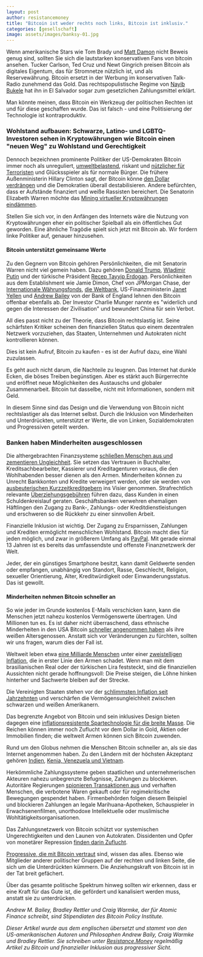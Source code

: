 ```yaml
---
layout: post
author: resistancemoney
title: "Bitcoin ist weder rechts noch links, Bitcoin ist inklusiv."
categories: [gesellschaft]
image: assets/images/banksy-01.jpg
---
```


Wenn amerikanische Stars wie Tom Brady und [Matt Damon](https://adage.com/article/digital-marketing-ad-tech-news/cryptocom-hires-matt-damon-new-campaign/2376496) nicht Beweis genug sind, sollten Sie sich die lautstarken konservativen Fans von bitcoin ansehen. Tucker Carlson, Ted Cruz und Newt Gingrich preisen Bitcoin als digitales Eigentum, das für Stromnetze nützlich ist, und als Reservewährung. Bitcoin ersetzt in der Werbung im konservativen Talk-Radio zunehmend das Gold. Das rechtspopulistische Regime von [Nayib Bukele](https://foreignpolicy.com/2021/07/19/el-salvador-bukele-bitcoin-hustle-bro-populism/) hat ihn in El Salvador sogar zum gesetzlichen Zahlungsmittel erklärt.

Man könnte meinen, dass Bitcoin ein Werkzeug der politischen Rechten ist und für diese geschaffen wurde. Das ist falsch - und eine Politisierung der Technologie ist kontraproduktiv.

### Wohlstand aufbauen: Schwarze, Latino- und LGBTQ-Investoren sehen in Kryptowährungen wie Bitcoin einen "neuen Weg" zu Wohlstand und Gerechtigkeit

Dennoch bezeichnen prominente Politiker der US-Demokraten Bitcoin immer noch als unreguliert, [umweltbelastend](https://www.bloomberg.com/news/articles/2021-12-02/elizabeth-warren-grills-new-york-bitcoin-miner-on-climate-impact), riskant und [nützlicher für Terroristen](https://finance.yahoo.com/news/warren-calls-clampdown-defi-stablecoins-150606464.html) und Glücksspieler als für normale Bürger. Die frühere Außenministerin Hillary Clinton sagt, der Bitcoin könne [den Dollar verdrängen](https://www.forbes.com/sites/billybambrough/2021/11/21/undermining-the-dollar-hillary-clinton-issues-a-surprise-crypto-warning-as-the-bitcoin-price-suddenly-surges-back/?sh=4d94b164fd38) und die Demokratien überall destabilisieren. Andere befürchten, dass er Aufstände finanziert und weiße Rassisten bereichert. Die Senatorin Elizabeth Warren möchte das [Mining virtueller Kryptowährungen eindämmen](https://twitter.com/SenWarren/status/1402725005113364486).

Stellen Sie sich vor, in den Anfängen des Internets wäre die Nutzung von Kryptowährungen eher ein politischer Spielball als ein öffentliches Gut geworden. Eine ähnliche Tragödie spielt sich jetzt mit Bitcoin ab. Wir fordern linke Politiker auf, genauer hinzusehen.

#### Bitcoin unterstützt gemeinsame Werte

Zu den Gegnern von Bitcoin gehören Persönlichkeiten, die mit Senatorin Warren nicht viel gemein haben. Dazu gehören [Donald Trump](https://www.bbc.com/news/business-57392734), [Wladimir Putin](https://www.cnbc.com/2021/10/14/russias-putin-says-crypto-has-value-but-maybe-not-for-trading-oil.html) und der türkische Präsident [Recep Tayyip Erdogan](https://www.wsj.com/articles/turkeys-erdogan-meets-el-salvadors-bitcoin-boosting-leader-amid-economic-crisis-11642678083). Persönlichkeiten aus dem Establishment wie Jamie Dimon, Chef von JPMorgan Chase, der [Internationale Währungsfonds](https://blogs.imf.org/2021/07/26/cryptoassets-as-national-currency-a-step-too-far/), [die Weltbank](https://www.reuters.com/business/el-salvador-keep-dollar-legal-tender-seeks-world-bank-help-with-bitcoin-2021-06-16/), US-Finanzministerin [Janet Yellen](https://www.reuters.com/world/uk/boes-bailey-tells-banks-be-careful-with-crypto-2021-12-13/) und [Andrew Bailey](https://www.reuters.com/world/uk/boes-bailey-tells-banks-be-careful-with-crypto-2021-12-13/) von der Bank of England lehnen den Bitcoin offenbar ebenfalls ab. Der Investor Charlie Munger nannte es "widerlich und gegen die Interessen der Zivilisation" und bewundert China für sein Verbot.

All dies passt nicht zu der Theorie, dass Bitcoin rechtslastig ist. Seine schärfsten Kritiker scheinen den finanziellen Status quo einem dezentralen Netzwerk vorzuziehen, das Staaten, Unternehmen und Autokraten nicht kontrollieren können.

Dies ist kein Aufruf, Bitcoin zu kaufen - es ist der Aufruf dazu, eine Wahl zuzulassen.

Es geht auch nicht darum, die Nachteile zu leugnen. Das Internet hat dunkle Ecken, die böses Treiben begünstigen. Aber es stärkt auch Bürgerrechte und eröffnet neue Möglichkeiten des Austauschs und globaler Zusammenarbeit. Bitcoin tut dasselbe, nicht mit Informationen, sondern mit Geld.

In diesem Sinne sind das Design und die Verwendung von Bitcoin nicht rechtslastiger als das Internet selbst. Durch die Inklusion von Minderheiten und Unterdrückten, unterstützt er Werte, die von Linken, Sozialdemokraten und Progressiven geteilt werden.

### Banken haben Minderheiten ausgeschlossen

Die althergebrachten Finanzsysteme [schließen Menschen aus und zementieren Ungleichheit](https://www.brookings.edu/research/an-analysis-of-financial-institutions-in-black-majority-communities-black-borrowers-and-depositors-face-considerable-challenges-in-accessing-banking-services/). Sie setzen das Vertrauen in Buchhalter, Kreditsachbearbeiter, Kassierer und Kreditagenturen voraus, die den Wohlhabenden besser dienen als den Armen. Minderheiten können zu Unrecht Bankkonten und Kredite verweigert werden, oder sie werden von [ausbeuterischen Kurzzeitkreditgebern](https://www.latimes.com/business/story/2021-04-09/racist-marketing-banks-payday-lenders) ins Visier genommen. Strafrechtlich relevante [Überziehungsgebühren](https://www.cnbc.com/2021/01/13/black-and-hispanics-paying-twice-amount-banking-fees-than-whites-survey.html) führen dazu, dass Kunden in einen Schuldenkreislauf geraten. Geschäftsbanken verwehren ehemaligen Häftlingen den Zugang zu Bank-, Zahlungs- oder Kreditdienstleistungen und erschweren so die Rückkehr zu einer sinnvollen Arbeit.

Finanzielle Inklusion ist wichtig. Der Zugang zu Ersparnissen, Zahlungen und Krediten ermöglicht menschlichen Wohlstand. Bitcoin macht dies für jeden möglich, und zwar in größerem Umfang als [PayPal](https://www.independent.co.uk/life-style/gadgets-and-tech/bitcoin-paypal-2021-volume-mastercard-visa-b1964330.html). Mit gerade einmal 13 Jahren ist es bereits das umfassendste und offenste Finanznetzwerk der Welt.

Jeder, der ein günstiges Smartphone besitzt, kann damit Geldwerte senden oder empfangen, unabhängig von Standort, Rasse, Geschlecht, Religion, sexueller Orientierung, Alter, Kreditwürdigkeit oder Einwanderungsstatus. Das ist gewollt.

#### Minderheiten nehmen Bitcoin schneller an

So wie jeder im Grunde kostenlos E-Mails verschicken kann, kann die Menschen jetzt nahezu kostenlos Vermögenswerte übertragen. Und Millionen tun es. Es ist daher nicht überraschend, dass ethnische Minderheiten in den USA Bitcoin [schneller angenommen haben](https://www.pewresearch.org/fact-tank/2021/11/11/16-of-americans-say-they-have-ever-invested-in-traded-or-used-cryptocurrency/) als ihre weißen Altersgenossen. Anstatt sich vor Veränderungen zu fürchten, sollten wir uns fragen, warum dies der Fall ist.

Weltweit leben etwa [eine Milliarde Menschen](https://news.bitcoin.com/1-2-billion-people-live-under-double-digit-inflation-many-have-found-escape-in-bitcoin-says-hrfs-alex-gladstein/) unter einer [zweistelligen Inflation](https://data.worldbank.org/indicator/FP.CPI.TOTL.ZG?most_recent_value_desc=true), die in erster Linie den Armen schadet. Wenn man mit dem brasilianischen Real oder der türkischen Lira feststeckt, sind die finanziellen Aussichten nicht gerade hoffnungsvoll: Die Preise steigen, die Löhne hinken hinterher und Sachwerte bleiben auf der Strecke.

Die Vereinigten Staaten stehen vor der [schlimmsten Inflation seit Jahrzehnten](https://www.cnn.com/2022/01/11/economy/inflation-history/index.html) und verschärfen die Vermögensungleichheit zwischen schwarzen und weißen Amerikanern.

Das begrenzte Angebot von Bitcoin und sein inklusives Design bieten dagegen eine [inflationsresistente Spartechnologie für die breite Masse](https://iai.tv/articles/the-rich-get-richer-the-poor-get-bitcoin-auid-1766?_auid=2020). Die Reichen können immer noch Zuflucht vor dem Dollar in Gold, Aktien oder Immobilien finden; die weltweit Armen können sich Bitcoin zuwenden.

Rund um den Globus nehmen die Menschen Bitcoin schneller an, als sie das Internet angenommen haben. Zu den Ländern mit der höchsten Akzeptanz gehören [Indien](https://blog.chainalysis.com/reports/2021-global-crypto-adoption-index/), [Kenia, Venezuela und Vietnam](https://blog.chainalysis.com/reports/2021-global-crypto-adoption-index/).

Herkömmliche Zahlungssysteme geben staatlichen und unternehmerischen Akteuren nahezu unbegrenzte Befugnisse, Zahlungen zu blockieren. Autoritäre Regierungen [spionieren Transaktionen aus](https://www.forbes.com/sites/jasonbrett/2021/01/27/chinas-digital-yuan-reported-to-be-ultimate-financial-censorship-tool/?sh=1efd3a6750ac) und verhaften Menschen, die verbotene Waren gekauft oder für regimekritische Bewegungen gespendet haben. Firmenbehörden folgen diesem Beispiel und blockieren Zahlungen an legale Marihuana-Apotheken, Schauspieler in Erwachsenenfilmen, unorthodoxe Intellektuelle oder muslimische Wohltätigkeitsorganisationen.

Das Zahlungsnetzwerk von Bitcoin schützt vor systemischen Ungerechtigkeiten und den Launen von Autokraten. Dissidenten und Opfer von monetärer Repression [finden darin Zuflucht](https://fortune.com/2021/02/18/bitcoin-censorship-political-repression-deplatforming-china-belarus-russia-nigeria-crypto/).

[Progressive, die mit Bitcoin vertraut](https://theprogressivebitcoiner.com/) sind, wissen das alles. Ebenso wie Mitglieder anderer politischer Gruppen auf der rechten und linken Seite, die sich um die Unterdrückten kümmern. Die Anziehungskraft von Bitcoin ist in der Tat breit gefächert.

Über das gesamte politische Spektrum hinweg sollten wir erkennen, dass er eine Kraft für das Gute ist, die gefördert und kanalisiert werden muss, anstatt sie zu unterdrücken.

_Andrew M. Bailey, Bradley Rettler und Craig Warmke, der für Atomic Finance schreibt, sind Stipendiaten des Bitcoin Policy Institute._

_Dieser Artikel wurde aus dem englischen übersetzt und stammt von den US-amerikanischen Autoren und Philosophen Andrew Baily, Craig Warmke und Bradley Rettler. Sie schreiben unter [Resistance.Money](https://www.resistance.money/) regelmäßig Artikel zu Bitcoin und finanzieller Inklusion aus progressiver Sicht._
